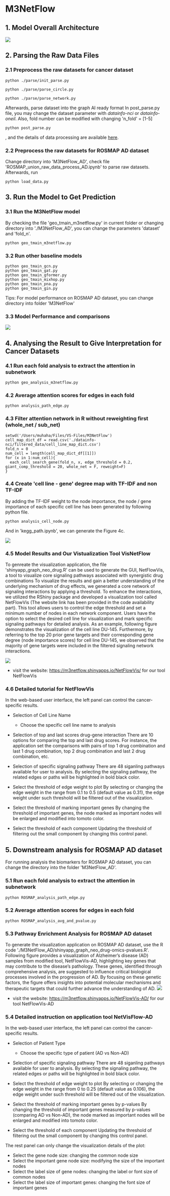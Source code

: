 # M3NetFlow

## 1. Model Overall Architecture
![](./figures/Figure1.png)

## 2. Parsing the Raw Data Files
### 2.1 Preprocess the raw datasets for cancer dataset
```
python ./parse/init_parse.py

python ./parse/parse_circle.py

python ./parse/parse_network.py
```
Afterwards, parse dataset into the graph AI ready format
In post_parse.py file, you may change the dataset parameter with *datainfo-nci* or *datainfo-oneil*. Also, fold number can be modified with changing 'n_fold' = [1-5]

```
python post_parse.py
```
, and the details of data processing are available [here](./data_processing_details.pdf).

### 2.2 Preprocess the raw datasets for ROSMAP AD dataset
Change directory into 'M3NetFlow_AD', check file 'ROSMAP_union_raw_data_process_AD.ipynb' to parse raw datasets. Afterwards, run 
```
python load_data.py
```

## 3. Run the Model to Get Prediction
### 3.1 Run the M3NetFlow model
By checking the file 'geo_tmain_m3netflow.py' in current folder or changing directory into './M3NetFlow_AD', you can change the parameters 'dataset' and 'fold_n'.
```
python geo_tmain_m3netflow.py
```

### 3.2 Run other baseline models
```
python geo_tmain_gcn.py
python geo_tmain_gat.py
python geo_tmain_gformer.py
python geo_tmain_mixhop.py
python geo_tmain_pna.py
python geo_tmain_gin.py
```

Tips: For model performance on ROSMAP AD dataset, you can change directory into folder 'M3NetFlow'

### 3.3 Model Performance and comparisons
![](./figures/Figure3-newresult.png)

## 4. Analysing the Result to Give Interpretation for Cancer Datasets
### 4.1 Run each fold analysis to extract the attention in subnetwork
```
python geo_analysis_m3netflow.py
```

### 4.2 Average attention scores for edges in each fold
```
python analysis_path_edge.py
```

### 4.3 Filter attention network in R without reweighting first (whole_net / sub_net)
```
setwd('/Users/muhaha/Files/VS-Files/M3NetFlow')
cell_map_dict_df = read.csv('./datainfo-nci/filtered_data/cell_line_map_dict.csv')
fold_n = 0
num_cell = length(cell_map_dict_df[[1]])
for (x in 1:num_cell){
  each_cell_search_gene(fold_n, x, edge_threshold = 0.2, giant_comp_threshold = 20, whole_net = F, reweight=F)
}
```

### 4.4 Create 'cell line - gene' degree map with TF-IDF and non TF-IDF
By adding the TF-IDF weight to the node importance, the node / gene importance of each specific cell line has been generated by following python file.
```
python analysis_cell_node.py
```

And in 'kegg_path.ipynb', we can generate the Figure 4c.

![](./figures/Figure4.png)


### 4.5 Model Results and Our Vistualization Tool VisNetFlow
To genreate the visualization application, the file 'shinyapp_graph_neo_drug.R' can be used to generate the GUI, NetFlowVis, a tool to visualize core signaling pathways associated with synergistic drug combinations
To visualize the results and gain a better understanding of the underlying mechanism of drug effects, we generated a core network of signaling interactions by applying a threshold. To enhance the interactions, we utilized the RShiny package and developed a visualization tool called NetFlowVis (The website link has been provided in the code availability part). This tool allows users to control the edge threshold and set a minimum number of nodes in each network component. Users have the option to select the desired cell line for visualization and mark specific signaling pathways for detailed analysis. As an example, following figure demonstrates the visualization of the cell line DU-145. Furthermore, by referring to the top 20 prior gene targets and their corresponding gene degree (node importance scores) for cell line DU-145, we observed that the majority of gene targets were included in the filtered signaling network interactions. 

![](./figures/Figure5-2.png)

* visit the website: https://m3netflow.shinyapps.io/NetFlowVis/ for our tool NetFlowVis

### 4.6 Detailed tutorial for NetFlowVis
In the web-based user interface, the left panel can control the cancer-specific results. 
* Selection of Cell Line Name
  * Choose the specific cell line name to analysis

* Selection of top and last scores drug-gene interaction
There are 10 options for comparing the top and last drug scores. For instance, the application set the comparisons with pairs of top 1 drug combination and last 1 drug combination, top 2 drug combination and last 2 drug combination, etc.

* Selection of specific signaling pathway
There are 48 siganling pathways available for user to analysis. By selecting the signaling pathway, the related edges or paths will be highlighted in bold black color.

* Select the threshold of edge weight to plot
By selecting or changing the edge weight in the range from 0.1 to 0.5 (default value as 0.31), the edge weight under such threshold will be filtered out of the visualization.

* Select the threshold of marking important genes
By changing the threshold of important genes, the node marked as important nodes will be enlarged and modified into tomoto color.

* Select the threshold of each component
Updating the threshold of filtering out the small component by changing this control panel.

## 5. Downstream analysis for ROSMAP AD dataset
For running analysis the biomarkers for ROSMAP AD dataset, you can change the directory into the folder 'M3NetFlow_AD'.
### 5.1 Run each fold analysis to extract the attention in subnetwork
```
python ROSMAP_analysis_path_edge.py
```

### 5.2 Average attention scores for edges in each fold
```
python ROSMAP_analysis_avg_and_pvalue.py
```

### 5.3 Pathway Enrichment Analysis for ROSMAP AD dataset
To generate the visualization application on ROSMAP AD dataset, use the R code './M3NetFlow_AD/shinyapp_graph_neo_drug-omics-pvalues.R'. Following figure provides a visualization of Alzheimer’s disease (AD) samples from modified tool, NetFlowVis-AD, highlighting key genes that may contribute to the disease’s pathology. These genes, identified through comprehensive analysis, are suggested to influence critical biological processes involved in the progression of AD. By focusing on these genetic factors, the figure offers insights into potential molecular mechanisms and therapeutic targets that could further advance the understanding of AD.
![](./figures/Figure10.png)

* visit the website: https://m3netflow.shinyapps.io/NetFlowVis-AD/ for our tool NetFlowVis-AD

### 5.4 Detailed instruction on application tool NetVisFlow-AD
In the web-based user interface, the left panel can control the cancer-specific results. 
* Selection of Patient Type
  * Choose the specific type of patient (AD vs Non-AD)

* Selection of specific signaling pathway
There are 48 siganling pathways available for user to analysis. By selecting the signaling pathway, the related edges or paths will be highlighted in bold black color.

* Select the threshold of edge weight to plot
By selecting or changing the edge weight in the range from 0 to 0.25 (default value as 0.106), the edge weight under such threshold will be filtered out of the visualization.

* Select the threshold of marking important genes by p-values
By changing the threshold of important genes measured by p-values (comparing AD vs Non-AD), the node marked as important nodes will be enlarged and modified into tomoto color.

* Select the threshold of each component
Updating the threshold of filtering out the small component by changing this control panel.

The rest panel can only change the visualization details of the plot:
* Select the gene node size: changing the common node size
* Select the important gene node size: modifying the size of the important nodes
* Select the label size of gene nodes: changing the label or font size of common nodes
* Select the label size of important genes: changing the font size of important genes
